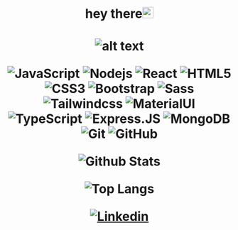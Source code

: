 
<div align='center' ><h1> hey there<img src="https://media.giphy.com/media/hvRJCLFzcasrR4ia7z/giphy.gif" width="25px"> <h1>
<div>

![alt text](https://github.com/abhisheknaiidu/abhisheknaiidu/blob/master/code.gif?raw=true"Testbild""Käsekuchen") 


![JavaScript](https://img.shields.io/badge/-JavaScript-black?style=flat-square&logo=javascript)
![Nodejs](https://img.shields.io/badge/-Nodejs-black?style=flat-square&logo=Node.js)
![React](https://img.shields.io/badge/-React-black?style=flat-square&logo=react)
![HTML5](https://img.shields.io/badge/-HTML5-E34F26?style=flat-square&logo=html5&logoColor=white)
![CSS3](https://img.shields.io/badge/-CSS3-1572B6?style=flat-square&logo=css3)
![Bootstrap](https://img.shields.io/badge/-Bootstrap-563D7C?style=flat-square&logo=bootstrap)
 <img alt="Sass" src="https://img.shields.io/badge/-Sass-CC6699?style=flat-square&logo=sass&logoColor=white" />
 <img alt="Tailwindcss" src="https://www.google.com/imgres?imgurl=https%3A%2F%2Fwww.vectorlogo.zone%2Flogos%2Ftailwindcss%2Ftailwindcss-ar21.png&imgrefurl=https%3A%2F%2Fwww.vectorlogo.zone%2Flogos%2Ftailwindcss%2Findex.html&tbnid=OHAcZmx68lu7NM&vet=12ahUKEwiK3Zqy0Zr8AhWIVaQEHQseBlwQMygCegUIARC0AQ..i&docid=E3TpicGO2iDgUM&w=1200&h=600&q=tailwindcss%20logo&ved=2ahUKEwiK3Zqy0Zr8AhWIVaQEHQseBlwQMygCegUIARC0AQ"/>
![MaterialUI](https://img.shields.io/badge/-MaterialUI-0081CB?style=plastic&logo=material-UI)
![TypeScript](https://img.shields.io/badge/-TypeScript-007ACC?style=flat-square&logo=typescript)
![Express.JS](https://img.shields.io/badge/-Express.JS-c7b198?style=plastic&logo=Express.JS)
![MongoDB](https://img.shields.io/badge/-MongoDB-black?style=flat-square&logo=mongodb)
![Git](https://img.shields.io/badge/-Git-black?style=flat-square&logo=git)
![GitHub](https://img.shields.io/badge/-GitHub-181717?style=flat-square&logo=github)


![Github Stats](https://github-readme-stats.vercel.app/api?username=Hamidreza-khushab&count_private=true&show_icons=true&include_all_commits=true)
  
![Top Langs](https://github-readme-stats.vercel.app/api/top-langs/?username=Hamidreza-khushab&hide=TeX&layout=compact)

[![Linkedin](https://img.shields.io/badge/-LinkedIn-blue?style=flat&logo=Linkedin&logoColor=white)](https://www.linkedin.com/in/hamidreza-khushab-318764231/)
 
 
              

